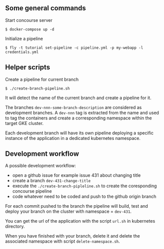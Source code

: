 
## Some general commands

Start concourse server

    $ docker-compose up -d
    
Initialize a pipeline

    $ fly -t tutorial set-pipeline -c pipeline.yml -p my-webapp -l credentials.yml

## Helper scripts

Create a pipeline for current branch

    $ ./create-branch-pipeline.sh

It will detect the name of the current branch and create a pipeline for it.

The branches `dev-nnn-some-branch-description` are considered as development
branches. A `dev-nnn` tag is extracted from the name and used to tag the
containers and create a corresponding namespace within the target GKE cluster.

Each development branch will have its own pipeline deploying a specific instance
of the application in a dedicated kubernetes namespace.

## Development workflow

A possible development workflow:

- open a github issue for example issue 431 about changing title
- create a branch `dev-431-change-title`
- execute the `./create-branch-pipleline.sh` to create the coresponding concourse pipeline
- code whatever need to be coded and push to the github origin branch

For each commit pushed to the branch the pipeline will build, test and deploy your
branch on the cluster with namespace = `dev-431`.

You can get the url of the application with the script `url.sh` in kubernetes
directory.

When you have finished with your branch, delete it and delete the associated
namespace with script `delete-namespace.sh`.

